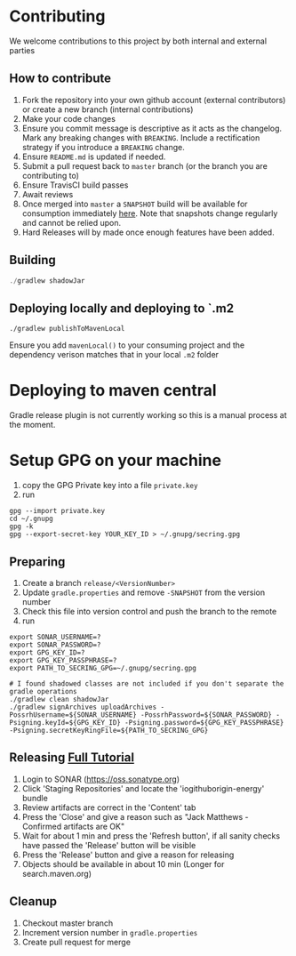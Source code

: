 # Contributing

We welcome contributions to this project by both internal and external parties

## How to contribute
1. Fork the repository into your own github account (external contributors) or create a new branch (internal contributions)
1. Make your code changes
1. Ensure you commit message is descriptive as it acts as the changelog.  Mark any breaking changes with `BREAKING`. Include a rectification strategy if you introduce a `BREAKING` change.
1. Ensure `README.md` is updated if needed. 
1. Submit a pull request back to `master` branch (or the branch you are contributing to)
1. Ensure TravisCI build passes
1. Await reviews
1. Once merged into `master` a `SNAPSHOT` build will be available for consumption immediately [here](https://oss.sonatype.org/content/repositories/snapshots/io/github/origin-energy/). Note that snapshots change regularly and cannot be relied upon.
1. Hard Releases will by made once enough features have been added. 

## Building
```java
./gradlew shadowJar
```

## Deploying locally and deploying to `.m2
```
./gradlew publishToMavenLocal
```
Ensure you add `mavenLocal()` to your consuming project and the dependency verison matches that in your local `.m2` folder

# Deploying to maven central
Gradle release plugin is not currently working so this is a manual process at the moment.

# Setup GPG on your machine
1. copy the GPG Private key into a file `private.key`
1. run
```
gpg --import private.key
cd ~/.gnupg
gpg -k
gpg --export-secret-key YOUR_KEY_ID > ~/.gnupg/secring.gpg
```

## Preparing
1. Create a branch `release/<VersionNumber>`
1. Update `gradle.properties` and remove `-SNAPSHOT` from the version number
1. Check this file into version control and push the branch to the remote
1. run
```
export SONAR_USERNAME=?
export SONAR_PASSWORD=?
export GPG_KEY_ID=?
export GPG_KEY_PASSPHRASE=?
export PATH_TO_SECRING_GPG=~/.gnupg/secring.gpg

# I found shadowed classes are not included if you don't separate the gradle operations
./gradlew clean shadowJar
./gradlew signArchives uploadArchives -PossrhUsername=${SONAR_USERNAME} -PossrhPassword=${SONAR_PASSWORD} -Psigning.keyId=${GPG_KEY_ID} -Psigning.password=${GPG_KEY_PASSPHRASE} -Psigning.secretKeyRingFile=${PATH_TO_SECRING_GPG}
```

## Releasing [Full Tutorial](https://central.sonatype.org/pages/ossrh-guide.html)
1. Login to SONAR (https://oss.sonatype.org)
1. Click 'Staging Repositories' and locate the 'iogithuborigin-energy' bundle
1. Review artifacts are correct in the 'Content' tab
1. Press the 'Close' and give a reason such as "Jack Matthews - Confirmed artifacts are OK"
1. Wait for about 1 min and press the 'Refresh button', if all sanity checks have passed the 'Release' button will be visible
1. Press the 'Release' button and give a reason for releasing
1. Objects should be available in about 10 min (Longer for search.maven.org)

## Cleanup
1. Checkout master branch
1. Increment version number in `gradle.properties`
1. Create pull request for merge